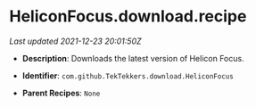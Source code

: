 # HeliconFocus.download.recipe

_Last updated 2021-12-23 20:01:50Z_

- **Description**: Downloads the latest version of Helicon Focus.

- **Identifier**: `com.github.TekTekkers.download.HeliconFocus`

- **Parent Recipes**: `None`

